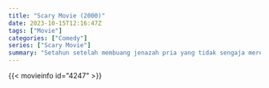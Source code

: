 ```yaml
---
title: "Scary Movie (2000)"
date: 2023-10-15T12:16:47Z
tags: ["Movie"]
categories: ["Comedy"]
series: ["Scary Movie"]
summary: "Setahun setelah membuang jenazah pria yang tidak sengaja mereka bunuh, sekelompok remaja bodoh dibuntuti oleh seorang pembunuh berantai yang kikuk."
---
```



  <mux-player stream-type="on-demand"
  src="https://kp3d-my.sharepoint.com/personal/ryoo_kp3d_onmicrosoft_com/_layouts/15/download.aspx?share=EVCs9kL_rWdHqyjPgzXwy2UB6DghRGuJn_9lyX9xdeDLYA" prefer-playback="mse" controls>
 
  </mux-player>
  

{{< movieinfo id="4247" >}}

  <script src="https://cdn.jsdelivr.net/npm/@mux/mux-player"></script>
  
   <script type="application/ld+json">
 {
  "@context": "https://schema.org/",
  "@type": "VideoObject",
  "name": "Scary Movie (2000)",
  "contentUrl": "https://stream.mux.com/l027jxK8OUYHeKe4J88NAbtx1GIkJ1E3KfI01QX02OJpBs.m3u8",
  "thumbnailUrl": "https://www.themoviedb.org/t/p/original/Ak00qYJA7wINM0Z0mqxxhVEo0zW.jpg?width=314&fit_mode=preserve&time=25",
  "uploadDate": "2023-10-15T12:16:47Z",
}

</script>
